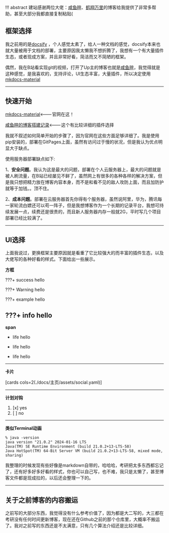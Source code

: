 !!! abstract
    建站感谢两位大佬：[咸鱼暄](https://xuan-insr.github.io/)、[鹤翔万里](https://note.tonycrane.cc/#oo-hi)的博客给我提供了非常多帮助，甚至大部分我都直接复制粘贴( 

## 框架选择

我之前用的是[docsify](https://docsify.js.org/#/) ，个人感觉太素了，给人一种文档的感觉，docsify本来也就大量被用于文档的部署，主要原因我太懒我不想折腾了，我想有一个有大量插件生态，或者现成方案，并且非常好看，简洁而又不简陋的框架。

偶然，我在B站看实现git的视频，打开了Up主的博客也就是[咸鱼暄](https://xuan-insr.github.io/)，我觉得就是这种感觉，是我喜欢的，支持评论，UI生态丰富，大量插件，所以决定使用[mkdocs-material](https://squidfunk.github.io/mkdocs-material/)

---

## 快速开始

[mkdocs-material](https://squidfunk.github.io/mkdocs-material/)<---官网在这！

[咸鱼暄的博客搭建记录](https://xuan-insr.github.io/%E6%9D%82%E9%A1%B9/%E5%8D%9A%E5%AE%A2%E6%90%AD%E5%BB%BA%E8%AE%B0%E5%BD%95/#%E8%AF%84%E8%AE%BA%E7%B3%BB%E7%BB%9F)<---这个有比较详细的插件选择

我就不叙述如何简单开始的步骤了，因为官网在这些方面足够详细了。我是使用pip安装的，部署在GitPages上面，虽然有访问过于慢的状况，但是我认为优点明显大于缺点。

使用服务器部署缺点如下:

1、**安全问题**。我认为这是最大的问题，部署在个人云服务器上，最大的问题就是被人刷流量，在B站已经屡见不鲜了，虽然网上有很多的各种各样的解决方案，但是我只想把精力放在博客内容本身，而不是和看不见的敌人攻防上面，而且加防护就等于加钱。。顶不住。

2、**成本问题**。部署在云服务器首先你得有个服务器，虽然说阿里，华为，腾讯每一家轮流白嫖还可以苟一阵子，但是我想博客作为一个长期的记录平台，我想可持续发展一点，续费还是很贵的，而且新人服务器内存一般就2G，平时写几个项目部署已经比较满了。

---
## UI选择

上面我说过，更换框架主要原因就是看重了它比较强大的而丰富的插件生态，以及大佬写的各种好看的样式。下面给出一些展示。

**方框**

???+ success 
    hello


???+ Warning
    hello

???+ example
    hello

???+ info
    hello
---
**span**

- <span class="box box-green">life</span> hello

- <span class="box box-red">life</span> hello

- <span class="box box-blue">life</span> hello


---
**卡片**

[cards cols=2(./docs/主页/assets/social.yaml)]

---
**计划对钩**

1. [x] yes
2. [ ] no 

---
**类似Terminal动画**

<!-- termynal: {"prompt_literal_start": ["%"], title: "", buttons: macos} -->
```
% java -version
java version "21.0.2" 2024-01-16 LTS
Java(TM) SE Runtime Environment (build 21.0.2+13-LTS-58)
Java HotSpot(TM) 64-Bit Server VM (build 21.0.2+13-LTS-58, mixed mode, sharing)
```

我整理的时候发现有些好像是markdown自带的，哈哈哈，考研把太多东西都忘记了，还有好多好多好看的样式，你也可以自己写，也不难，我只是太懒了，甚至博客文件都是现成拉的，以后还会整理一下的。

---
## 关于之前博客的内容搬运

之前写的大部分东西，我觉得没有什么参考价值了，因为都是大二写的，大三都在考研没有任何时间更新博客，现在还在Github之前的那个仓库里，大概率不搬运了。我对之前写的东西还是不太满意，只有几个算法介绍还是比较详细。